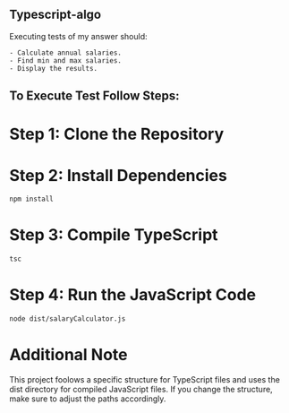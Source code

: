 ## Typescript-algo

Executing tests of my answer should:
```
- Calculate annual salaries.
- Find min and max salaries.
- Display the results.
```

## To Execute Test Follow Steps:

# Step 1: Clone the Repository

# Step 2: Install Dependencies

```bash
npm install
```

# Step 3: Compile TypeScript

```bash
tsc
```

# Step 4: Run the JavaScript Code

```bash
node dist/salaryCalculator.js
```

# Additional Note
This project foolows a specific structure for TypeScript files and uses the dist directory for compiled JavaScript files. If you change the structure, make sure to adjust the paths accordingly.
